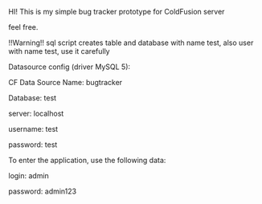 HI! This is my simple bug tracker prototype for ColdFusion server

feel free.

!!Warning!! sql script creates table and database with name test, also user with name test, use it carefully

Datasource config (driver MySQL 5):

CF Data Source Name: bugtracker

Database: test

server: localhost

username: test

password: test


To enter the application, use the following data:

login: admin

password: admin123